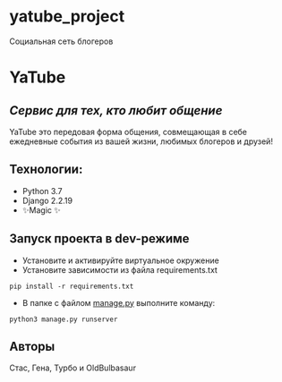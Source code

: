 # yatube_project
Социальная сеть блогеров
<h1 class="code-line" data-line-start=0 data-line-end=1 ><a id="YaTube_0"></a>YaTube</h1>
<h2 class="code-line" data-line-start=1 data-line-end=2 ><a id="________1"></a><em>Сервис для тех, кто любит общение</em></h2>
<p class="has-line-data" data-line-start="4" data-line-end="5">YaTube это передовая форма общения, совмещающая в себе ежедневные события из вашей жизни, любимых блогеров и друзей!</p>
<h2 class="code-line" data-line-start=6 data-line-end=7 ><a id="_6"></a>Технологии:</h2>
<ul>
<li class="has-line-data" data-line-start="7" data-line-end="8">Python 3.7</li>
<li class="has-line-data" data-line-start="8" data-line-end="9">Django 2.2.19</li>
<li class="has-line-data" data-line-start="9" data-line-end="11">✨Magic ✨</li>
</ul>
<h2 class="code-line" data-line-start=11 data-line-end=12 ><a id="___dev_11"></a>Запуск проекта в dev-режиме</h2>
<ul>
<li class="has-line-data" data-line-start="13" data-line-end="14">Установите и активируйте виртуальное окружение</li>
<li class="has-line-data" data-line-start="14" data-line-end="15">Установите зависимости из файла requirements.txt</li>
</ul>
<pre><code class="has-line-data" data-line-start="16" data-line-end="18">pip install -r requirements.txt
</code></pre>
<ul>
<li class="has-line-data" data-line-start="18" data-line-end="19">В папке с файлом <a href="http://manage.py">manage.py</a> выполните команду:</li>
</ul>
<pre><code class="has-line-data" data-line-start="20" data-line-end="22">python3 manage.py runserver
</code></pre>
<h2 class="code-line" data-line-start=22 data-line-end=23 ><a id="_22"></a>Авторы</h2>
<p class="has-line-data" data-line-start="23" data-line-end="24">Стас, Гена, Турбо и OldBulbasaur</p>